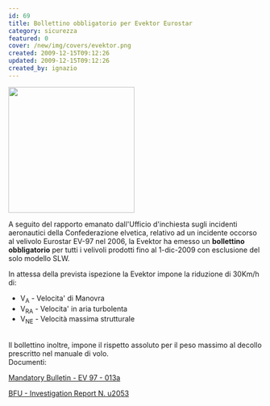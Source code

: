 ```yaml
---
id: 69
title: Bollettino obbligatorio per Evektor Eurostar
category: sicurezza
featured: 0
cover: /new/img/covers/evektor.png
created: 2009-12-15T09:12:26
updated: 2009-12-15T09:12:26
created_by: ignazio
---
```


<img class="float-start mr-2" src="/new/img/stories/evektor-ev97.jpg" width="250"/>

A seguito del rapporto emanato dall'Ufficio d'inchiesta sugli incidenti aeronautici della Confederazione elvetica, relativo ad un incidente occorso al velivolo Eurostar EV-97 nel 2006, la Evektor ha emesso un **bollettino obbligatorio** per tutti i velivoli prodotti fino al 1-dic-2009 con esclusione del solo modello SLW.

In attessa della prevista ispezione la Evektor impone la riduzione di 30Km/h di:

- V<sub>A</sub> - Velocita' di Manovra
- V<sub>RA</sub> - Velocita' in aria turbolenta
- V<sub>NE</sub> - Velocità massima strutturale

<br>Il bollettino inoltre, impone il rispetto assoluto per il peso massimo al decollo prescritto nel manuale di volo.
<br>
Documenti:

<a href="http://www.evektor.cz/pdf/support/bulletins/EuroStar/EV97_013a_Spar_caps_inspection.pdf" target="_blank">Mandatory Bulletin - EV 97 - 013a</a>

<a href="http://www.bfu.admin.ch/common/pdf/u2053_e.pdf" target="_blank">BFU - Investigation Report N. u2053</a>

